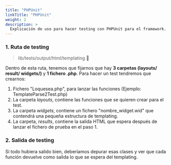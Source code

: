 ```yaml
---
title: "PHPUnit"
linkTitle: "PHPUnit"
weight: 2
description: >
  Explicación de uso para hacer testing con PHPUnit para el framework.
---
```


### 1. Ruta de testing

> lib/tests/output/html/templating :file_folder:

Dentro de esta ruta, tenemos que fijarnos que hay **3 carpetas (layouts/  result/ widgets/)** y **1 fichero .php**. Para hacer un test tendremos que crearnos:

1. Fichero "Loquesea.php", para lanzar las funciones (Ejemplo: TemplateParse2Test.php)
2. La carpeta _layouts_, contiene las funciones que se quieren crear para el test.
3. La carpeta _widgets_, contiene un fichero "nombre_widget.wid" que contendrá una pequeña estructura de templating.
4. La carpeta, _results_, contiene la salida HTML que espera después de lanzar el fichero de prueba en el paso 1.

### 2. Salida de testing

Si todo hubiera salido bien, deberíamos depurar esas clases y ver que cada función devuelve como salida lo que se espera del templating.
